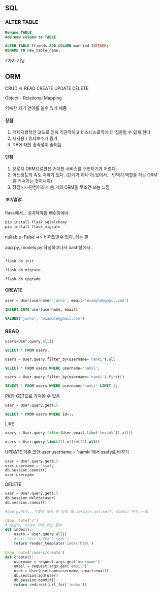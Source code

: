 ## SQL

### ALTER TABLE

~~~sql
Rename TABLE
Add new column to TABLE

ALTER TABLE friends ADD COLUMN married INTEGER;
RENAME TO new_table_name;
~~~

2가지 기능



## ORM 

CRUD => READ CREATE UPDATE DELETE

Object - Relational Mapping

익숙한 자기 언어를 쓸수 있게 해줌



#### 장점

1. 객체지향적인 코드로 인해 직관적이고 비즈니스로직에 더 집중할 수 있게 한다.
2.  재사용 / 유지보수가 증가
3.  DB에 대한 종속성이 줄어듬

#### 단점 

1. 오로지 ORM으로만은 거대한 서비스를 구현하기가 어렵다.
2. 어느정도의 속도 저하가 있다. (단계가 하나 더 있어서... 번역기 역할을 하는 ORM을 거쳐가는 것이니까)
3. 장점>>>단점이라서 씀   거의 ORM을 무조건 쓰는 느낌



##### 초기설정..

flask에서... 설치해야됨 배쉬창에서

~~~bash
pip install flask_sqlalchemy
pip install flask_migrate
~~~



nullable=False    =>> 비어있을수 없다..라는 말



app.py, models.py 작성하고나서  bash창에서..

~~~bash

flask db init

flask db migrate

flask db upgrade
~~~



#### CREATE

~~~python
user = User(username='junho', email='example@gmail.com')
~~~

~~~sql
INSERT INTO user(username, email)

VALUES('junho', 'example@gmail.com')
~~~



### READ

~~~python
users=User.query.all()
~~~

~~~sql
SELECT * FROM users;
~~~



~~~python
users = User.query.filter_by(username='namki').all
~~~

~~~sql
SELECT * FROM users WHERE username='namki';
~~~



~~~python
users = User.query.filter_by(username='namki').first()
~~~

~~~sql
SELECT * FROM users WHERE username='namki' LIMIT 1;
~~~



PK만 GET으로 가져올 수 있음

~~~python
user = User.query.get(1)
~~~

~~~sql
SELECT * FROM users WHERE id=1;
~~~



LIKE

~~~python
users = User.query.filter(User.email.like('%exam%')).all()
~~~



~~~sql
users = User.query.limit(1).offset(2).all()
~~~

UPDATE  기존 있던 user.username = 'namki'에서 ssafy로 바꾸기

~~~python
user = User.query.get(1)
user.username = 'ssafy'
db.session.commit()
user.username
~~~

DELETE

~~~python
user = User.query.get(1)
db.session.delete(user)
db.session.commit()
~~~



~~~python
#app.py에서...이렇게 해서 맨 밑에 db.session.ad(user), commit 써서 ~~함

@app.route('/')
# 뷰함수, route 아래 있는 함수
def index():
    users = User.query.all()
    # url_for('index') =>>>'/'
    return render_template('index.html')
    
@app.route('/users/create')
def create():
    username = request.args.get('username')
    email = request.args.get('email')
    user = User(username=username, email=email)
    db.session.add(user)
    db.session.commit()
    return redirect(url_for('index'))
    
~~~



